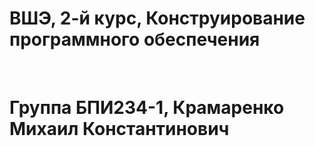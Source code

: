 # ВШЭ, 2-й курс, Конструирование программного обеспечения

<br>

# Группа БПИ234-1, Крамаренко Михаил Константинович
